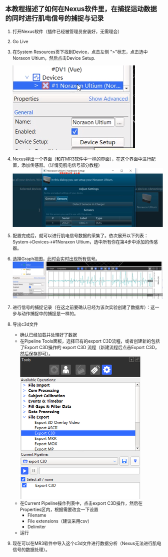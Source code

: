 ## 本教程描述了如何在Nexus软件里，在捕捉运动数据的同时进行肌电信号的捕捉与记录
1. 打开Nexus软件（插件已经被管理员安装好，无需理会）
2. Go Live
3. 在System Resources页下找到Device，点击左侧 ">"标志，点击选中Noraxon Ultium，然后点击Device Setup.

    ![img](noraxon-nexus.png)
1. Nexus弹出一个界面（和在MR3软件中一样的界面），在这个界面中进行配置，添加传感器。（详情见肌电信号部分教程）
![img](set-sensors.png)
5. 配置完成后，就可以进行肌电信号数据的采集了。依次展开以下列表：System->Devices->#1Noraxon Ultium，选中所有你在第4步中添加的传感器。
6. 选择Graph视图，此时会实时出现所有信号。
![img](graph-nexus.png)

7. 进行信号的捕捉记录（在这之前要确认已经为该次实验创建了数据库）：这一步与动作捕捉中的捕捉是一样的。
8. 导出c3d文件
    - 确认已经加载并处理好了数据
    - 在Pipeline Tools面板，选择已有的export C3D流程，或者创建新的包括了Export C3D操作的 export C3D 流程（新建流程后点击Export C3D，然后保存即可）。
   ![img](export-c3d.PNG)
    - 在Current Pipeline操作列表中，点击export C3D操作，然后在Properties区内，根据需要改变一下设置
       - Filename
       - File extensions（建议采用csv）
       - Delimiter
    - 运行
9. 现在可以在MR3软件中导入这个c3d文件进行数据分析（Nexus无法进行肌电信号的数据处理）。
